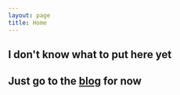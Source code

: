 ```yaml
---
layout: page
title: Home
---
```

## I don't know what to put here yet

## Just go to the [blog](/blog) for now
